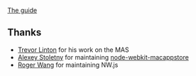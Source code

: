 
[The guide](https://github.com/johansatge/nwjs-macappstore/wiki)

## Thanks

* [Trevor Linton](https://github.com/trevorlinton) for his work on the MAS
* [Alexey Stoletny](https://github.com/alexeyst) for maintaining [node-webkit-macappstore](https://github.com/alexeyst/node-webkit-macappstore)
* [Roger Wang](https://github.com/rogerwang) for maintaining NW.js

